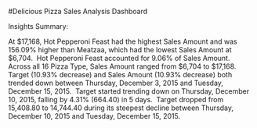 #Delicious Pizza Sales Analysis Dashboard 

Insights Summary:

﻿At $17,168, Hot Pepperoni Feast had the highest Sales Amount and was 156.09% higher than Meatzaa, which had the lowest Sales Amount at $6,704.﻿﻿
﻿﻿
﻿﻿Hot Pepperoni Feast accounted for 9.06% of Sales Amount.﻿﻿
﻿﻿
﻿﻿Across all 16 Pizza Type, Sales Amount ranged from $6,704 to $17,168.﻿﻿
﻿﻿
﻿﻿Target (10.93% decrease) and Sales Amount (10.93% decrease) both trended down between Thursday, December 3, 2015 and Tuesday, December 15, 2015.﻿﻿
﻿﻿
﻿﻿Target started trending down on Thursday, December 10, 2015, falling by 4.31% (664.40) in 5 days.﻿﻿
﻿﻿
﻿﻿Target dropped from 15,408.80 to 14,744.40 during its steepest decline between Thursday, December 10, 2015 and Tuesday, December 15, 2015.﻿﻿
﻿﻿
﻿
